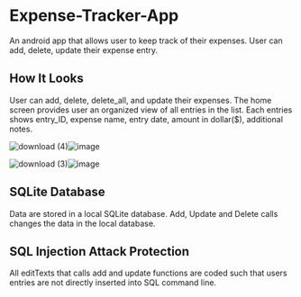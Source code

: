 # Expense-Tracker-App
An android app that allows user to keep track of their expenses. User can add, delete, update their expense entry. 

## How It Looks
User can add, delete, delete_all, and update their expenses.
The home screen provides user an organized view of all entries in the list.
Each entries shows entry_ID, expense name, entry date, amount in dollar($), additional notes.

![download (4)](https://user-images.githubusercontent.com/47125700/168929819-c071d750-9a21-4a08-a78f-585d3986d555.png)![image](https://user-images.githubusercontent.com/47125700/168930194-e8e0f58d-317b-4b65-bf94-3f278dda6e9a.png)

![download (3)](https://user-images.githubusercontent.com/47125700/168929829-967df14c-ec80-4d53-8924-dfea02ffe64e.png)![image](https://user-images.githubusercontent.com/47125700/168930408-662846ab-4398-4fdf-bd48-10d6c832eaea.png)

## SQLite Database
Data are stored in a local SQLite database. Add, Update and Delete calls changes the data in the local database.

## SQL Injection Attack Protection
All editTexts that calls add and update functions are coded such that users entries are not directly inserted into SQL command line.





